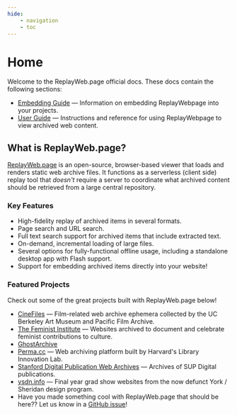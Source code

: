 ```yaml
---
hide:
    - navigation
    - toc
---
```


# Home

Welcome to the ReplayWeb.page official docs. These docs contain the following sections:

- [Embedding Guide](embedding/index.md) — Information on embedding ReplayWebpage into your projects.
- [User Guide](user-guide/index.md) — Instructions and reference for using ReplayWebpage to view archived web content.

## What is ReplayWeb.page?
[ReplayWeb.page](https://replayweb.page) is an open-source, browser-based viewer that loads and renders static web archive files. It functions as a serverless (client side) replay tool that _doesn't_ require a server to coordinate what archived content should be retrieved from a large central repository.

### Key Features

- High-fidelity replay of archived items in several formats.
- Page search and URL search.
- Full text search support for archived items that include extracted text.
- On-demand, incremental loading of large files.
- Several options for fully-functional offline usage, including a standalone desktop app with Flash support.
- Support for embedding archived items directly into your website!

### Featured Projects

Check out some of the great projects built with ReplayWeb.page below!

- [CineFiles](https://cinefiles.bampfa.berkeley.edu/?f%5Bdoctype_s%5D%5B%5D=web+archive) — Film-related web archive ephemera collected by the UC Berkeley Art Museum and Pacific Film Archive.
- [The Feminist Institute](https://www.thefeministinstitute.org/digital-archive/archived-websites) — Websites archived to document and celebrate feminist contributions to culture.
- [GhostArchive](https://ghostarchive.org/)
- [Perma.cc](https://archive.blogs.harvard.edu/perma/2022/08/17/new-playback-software-improves-fidelity-of-your-perma-links/) — Web archiving platform built by Harvard's Library Innovation Lab.
- [Stanford Digital Publication Web Archives](https://sup.webrecorder.net/) — Archives of SUP Digital publications.
- [ysdn.info](https://ysdn.info/) — Final year grad show websites from the now defunct York / Sheridan design program.
- Have you made something cool with ReplayWeb.page that should be here?? Let us know in a [GitHub issue](https://github.com/webrecorder/replayweb.page/issues/new)!
